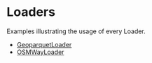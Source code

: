 # Loaders

Examples illustrating the usage of every Loader.

- [GeoparquetLoader](geoparquet_loader.ipynb)
- [OSMWayLoader](osm_way_loader.ipynb)
